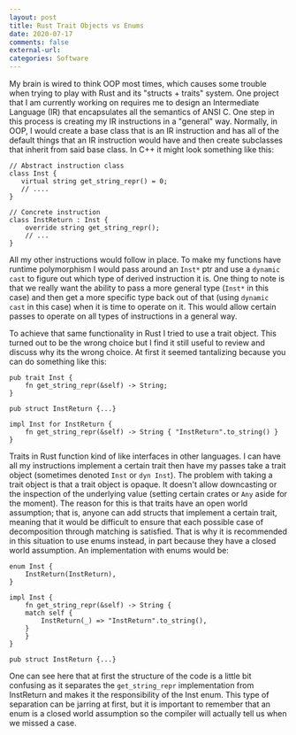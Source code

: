 ```yaml
---
layout: post
title: Rust Trait Objects vs Enums
date: 2020-07-17
comments: false
external-url:
categories: Software
---
```


My brain is wired to think OOP most times, which causes some trouble when trying to play with Rust and its "structs + traits" system. One project that I am currently working on requires me to design an Intermediate Language (IR) that encapsulates all the semantics of ANSI C. One step in this process is creating my IR instructions in a "general" way. Normally, in OOP, I would create a base class that is an IR instruction and has all of the default things that an IR instruction would have and then create subclasses that inherit from said base class. In C++ it might look something like this:

    // Abstract instruction class
    class Inst {
       virtual string get_string_repr() = 0;
       // ....
    }

    // Concrete instruction
    class InstReturn : Inst {
        override string get_string_repr();
        // ...
    }

All my other instructions would follow in place. To make my functions have runtime polymorphism I would pass around an `Inst*` ptr and use a `dynamic cast` to figure out which type of derived instruction it is. One thing to note is that we really want the ability to pass a more general type (`Inst*` in this case) and then get a more specific type back out of that (using `dynamic cast` in this case) when it is time to operate on it. This would allow certain passes to operate on all types of instructions in a general way.

To achieve that same functionality in Rust I tried to use a trait object. This turned out to be the wrong choice but I find it still useful to review and discuss why its the wrong choice. At first it seemed tantalizing because you can do something like this:

    pub trait Inst {
        fn get_string_repr(&self) -> String;
    }

    pub struct InstReturn {...}

    impl Inst for InstReturn {
        fn get_string_repr(&self) -> String { "InstReturn".to_string() }
    }

Traits in Rust function kind of like interfaces in other languages. I can have all my instructions implement a certain trait then have my passes take a trait object (sometimes denoted `Inst` or `dyn Inst`). The problem with taking a trait object is that a trait object is opaque. It doesn't allow downcasting or the inspection of the underlying value (setting certain crates or `Any` aside for the moment). The reason for this is that traits have an open world assumption; that is, anyone can add structs that implement a certain trait, meaning that it would be difficult to ensure that each possible case of decomposition through matching is satisfied. That is why it is recommended in this situation to use enums instead, in part because they have a closed world assumption. An implementation with enums would be:

    enum Inst {
        InstReturn(InstReturn),
    }

    impl Inst {
        fn get_string_repr(&self) -> String {
    	match self {
    	    InstReturn(_) => "InstReturn".to_string(),
    	}
        }
    }

    pub struct InstReturn {...}

One can see here that at first the structure of the code is a little bit confusing as it separates the `get_string_repr` implementation from InstReturn and makes it the responsibility of the Inst enum. This type of separation can be jarring at first, but it is important to remember that an enum is a closed world assumption so the compiler will actually tell us when we missed a case.
